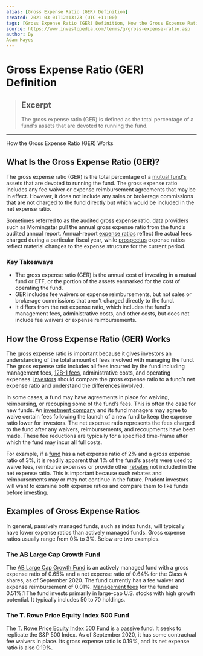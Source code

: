 ```yaml
---
alias: [Gross Expense Ratio (GER) Definition]
created: 2021-03-01T12:13:23 (UTC +11:00)
tags: [Gross Expense Ratio (GER) Definition, How the Gross Expense Ratio (GER) Works]
source: https://www.investopedia.com/terms/g/gross-expense-ratio.asp
author: By
Adam Hayes
---
```


# Gross Expense Ratio (GER) Definition

> ## Excerpt
> The gross expense ratio (GER) is defined as the total percentage of a fund's assets that are devoted to running the fund.

---

How the Gross Expense Ratio (GER) Works
## What Is the Gross Expense Ratio (GER)?

The gross expense ratio (GER) is the total percentage of a [mutual fund's](https://www.investopedia.com/terms/m/mutualfund.asp) assets that are devoted to running the fund. The gross expense ratio includes any fee waiver or expense reimbursement agreements that may be in effect. However, it does not include any sales or brokerage commissions that are not charged to the fund directly but which would be included in the net expense ratio.

Sometimes referred to as the audited gross expense ratio, data providers such as Morningstar pull the annual gross expense ratio from the fund’s audited annual report. Annual-report [expense ratios](https://www.investopedia.com/terms/e/expenseratio.asp) reflect the actual fees charged during a particular fiscal year, while [prospectus](https://www.investopedia.com/terms/p/prospectus.asp) expense ratios reflect material changes to the expense structure for the current period.

### Key Takeaways

-   The gross expense ratio (GER) is the annual cost of investing in a mutual fund or ETF, or the portion of the assets earmarked for the cost of operating the fund.
-   GER includes fee waivers or expense reimbursements, but not sales or brokerage commissions that aren't charged directly to the fund.
-   It differs from the net expense ratio, which includes the fund's management fees, administrative costs, and other costs, but does not include fee waivers or expense reimbursements.

## How the Gross Expense Ratio (GER) Works

The gross expense ratio is important because it gives investors an understanding of the total amount of fees involved with managing the fund. The gross expense ratio includes all fees incurred by the fund including management fees, [12B-1 fees](https://www.investopedia.com/terms/1/12b-1fees.asp), administrative costs, and operating expenses. [Investors](https://www.investopedia.com/terms/i/investor.asp) should compare the gross expense ratio to a fund’s net expense ratio and understand the differences involved.

In some cases, a fund may have agreements in place for waiving, reimbursing, or recouping some of the fund’s fees. This is often the case for new funds. An [investment company](https://www.investopedia.com/terms/i/investmentcompany.asp) and its fund managers may agree to waive certain fees following the launch of a new fund to keep the expense ratio lower for investors. The net expense ratio represents the fees charged to the fund after any waivers, reimbursements, and recoupments have been made. These fee reductions are typically for a specified time-frame after which the fund may incur all full costs.

For example, if a [fund](https://www.investopedia.com/terms/f/fund.asp) has a net expense ratio of 2% and a gross expense ratio of 3%, it is readily apparent that 1% of the fund's assets were used to waive fees, reimburse expenses or provide other [rebates](https://www.investopedia.com/terms/r/rebate.asp) not included in the net expense ratio. This is important because such rebates and reimbursements may or may not continue in the future. Prudent investors will want to examine both expense ratios and compare them to like funds before [investing](https://www.investopedia.com/terms/i/investing.asp).

## Examples of Gross Expense Ratios

In general, passively managed funds, such as index funds, will typically have lower expense ratios than actively managed funds. Gross expense ratios usually range from 0% to 3%. Below are two examples.

### The AB Large Cap Growth Fund

The [AB Large Cap Growth Fund](https://www.alliancebernstein.com/abcom/Product_Center/3_Vehicle/MF/Equity/Growth/Large_Cap_Growth.htm?shareclass=Advisor) is an actively managed fund with a gross expense ratio of 0.65% and a net expense ratio of 0.64% for the Class A shares, as of September 2020. The fund currently has a fee waiver and expense reimbursement of 0.01%. [Management fees](https://www.investopedia.com/terms/m/managementfee.asp) for the fund are 0.51%.1 The fund invests primarily in large-cap U.S. stocks with high growth potential. It typically includes 50 to 70 holdings.

### The T. Rowe Price Equity Index 500 Fund

The [T. Rowe Price Equity Index 500 Fund](https://www3.troweprice.com/fb2/fbkweb/expenses.do?ticker=PREIX) is a passive fund. It seeks to replicate the S&P 500 Index. As of September 2020, it has some contractual fee waivers in place. Its gross expense ratio is 0.19%, and its net expense ratio is also 0.19%.
